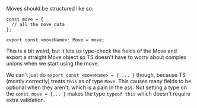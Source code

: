 Moves should be structured like so:

```
const move = {
  // all the move data
};

export const <moveName>: Move = move;
```

This is a bit weird, but it lets us type-check the fields of the Move and export a straight Move object so TS doesn't have to worry about complex unions when we start using the move.

We can't just do `export const <moveName> = { ... }` though, because TS (mostly correctly) treats `this` as of type `Move`. This causes many fields to be optional when they aren't, which is a pain in the ass. Not setting a type on the `const move = {... }` makes the type `typeof this` which doesn't require extra validation.